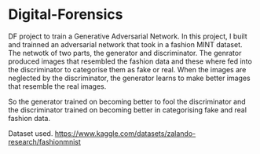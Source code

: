 # Digital-Forensics
DF project to train a Generative Adversarial Network. In this project, I built and trainned an adversarial network that took in a fashion MINT dataset.
The netwotk of two parts, the generator and discriminator. The genrator produced images that resembled the fashion data and these where fed into the discriminator to categorise them as fake or real.
When the images are neglected by the discriminator, the generator learns to make better images that resemble the real images.

So the generator trained on becoming better to fool the discriminator and the discriminator trained on becoming better in categorising fake and real fashion data.

Dataset used. https://www.kaggle.com/datasets/zalando-research/fashionmnist
